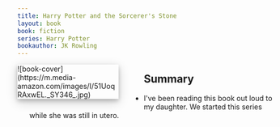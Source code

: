 ```yaml
---
title: Harry Potter and the Sorcerer's Stone
layout: book
book: fiction
series: Harry Potter
bookauthor: JK Rowling
---
```

<div style="float:left;
margin:0 50px 10px 0;
width:50%;
height:auto;
max-width:200px;
box-shadow: 0 4px 8px 0 rgba(0, 0, 0, 0.2), 0 6px 20px 0 rgba(0, 0, 0, 0.19)" markdown="1">
![book-cover](https://m.media-amazon.com/images/I/51UoqRAxwEL._SY346_.jpg)
</div>

## Summary
- I've been reading this book out loud to my daughter. We started this series while she was still in utero.
